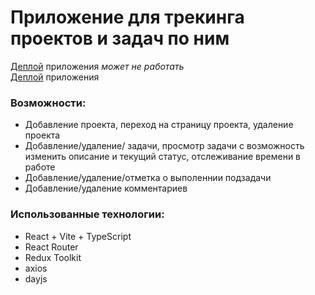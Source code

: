 # Приложение для трекинга проектов и задач по ним   
[Деплой](https://todo-app-lyart-eta-55.vercel.app/) приложения *может не работать*   
[Деплой](https://todo-app-dmitry-rakovich.vercel.app/) приложения 

### Возможности:
- Добавление проекта, переход на страницу проекта, удаление проекта
- Добавление/удаление/ задачи, просмотр задачи с возможность изменить описание и текущий статус, отслеживание времени в работе
- Добавление/удаление/отметка о выполеннии подзадачи
- Добавление/удаление комментариев

### Использованные технологии:
- React + Vite + TypeScript
- React Router
- Redux Toolkit
- axios
- dayjs
